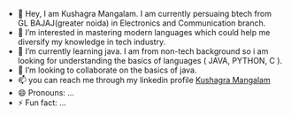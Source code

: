 - 👋 Hey, I am Kushagra Mangalam. I am currently persuaing btech from GL BAJAJ(greater noida) in Electronics and Communication branch.
- 👀 I’m interested in mastering modern languages which could help me diversify my knowledge in tech industry.
- 🌱 I’m currently learning java. I am from non-tech background so i am looking for understanding the basics of languages ( JAVA, PYTHON, C ).
- 💞️ I’m looking to collaborate on the basics of java.
- 📫 you can reach me through my linkedin profile [Kushagra Mangalam](https://www.linkedin.com/in/kushagra-mangalam2004)
- 😄 Pronouns: ...
- ⚡ Fun fact: ...

<!---
kushagra10000/kushagra10000 is a ✨ special ✨ repository because its `README.md` (this file) appears on your GitHub profile.
You can click the Preview link to take a look at your changes.
--->
